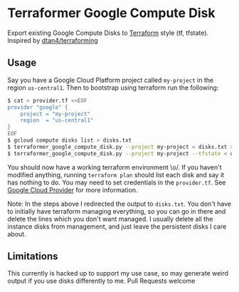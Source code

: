 # Terraformer Google Compute Disk

Export existing Google Compute Disks to [Terraform][1] style (tf,
tfstate). Inspired by [dtan4/terraforming][2]

## Usage

Say you have a Google Cloud Platform project called `my-project` in the region
`us-central1`. Then to bootstrap using terraform run the following:

```bash
$ cat > provider.tf <<EOF
provider "google" {
    project = "my-project"
    region  = "us-central1"
}
EOF
$ gcloud compute disks list > disks.txt
$ terraformer_google_compute_disk.py --project my-project < disks.txt > disks.tf
$ terraformer_google_compute_disk.py --project my-project --tfstate < disks.txt > terraform.tfstate
```

You should now have a working terraform environment \o/. If you haven't
modified anything, running `terraform plan` should list each disk and say it
has nothing to do. You may need to set credentials in the `provider.tf`. See
[Google Cloud Provider][2] for more information.

Note: In the steps above I redirected the output to `disks.txt`. You don't
have to initially have terraform managing everything, so you can go in there
and delete the lines which you don't want managed. I usually delete all the
instance disks from management, and just leave the persistent disks I care
about.

## Limitations

This currently is hacked up to support my use case, so may generate weird
output if you use disks differently to me. Pull Requests welcome

[1]: https://www.terraform.io
[2]: https://github.com/dtan4/terraforming
[3]: https://www.terraform.io/docs/providers/google/index.html
